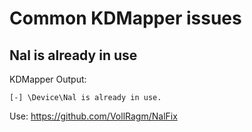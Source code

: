 # Common KDMapper issues
## Nal is already in use
KDMapper Output:
```
[-] \Device\Nal is already in use.
```
Use: https://github.com/VollRagm/NalFix